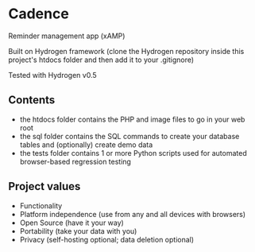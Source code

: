 # Cadence
Reminder management app (xAMP)

Built on Hydrogen framework (clone the Hydrogen repository inside this project's htdocs folder and then add it to your .gitignore)

Tested with Hydrogen v0.5

## Contents
* the htdocs folder contains the PHP and image files to go in your web root
* the sql folder contains the SQL commands to create your database tables and (optionally) create demo data
* the tests folder contains 1 or more Python scripts used for automated browser-based regression testing

## Project values
* Functionality 
* Platform independence (use from any and all devices with browsers)
* Open Source (have it your way)
* Portability (take your data with you)
* Privacy (self-hosting optional; data deletion optional)


